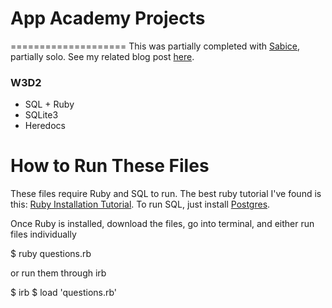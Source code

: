 # App Academy Projects
====================
This was partially completed with [Sabice](https://github.com/nihilence), partially solo. See my related blog post [here]().

### W3D2
* SQL + Ruby
* SQLite3
* Heredocs

# How to Run These Files
These files require Ruby and SQL to run. The best ruby tutorial I've found is this: [Ruby Installation Tutorial](http://installrails.com/steps). To run SQL, just install [Postgres](http://www.postgresql.org/).

Once Ruby is installed, download the files, go into terminal, and either run files individually

$ ruby questions.rb

or run them through irb

$ irb
$ load 'questions.rb'

